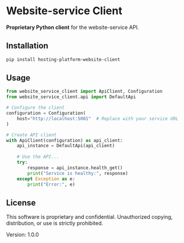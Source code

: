 # Website-service Client

**Proprietary Python client** for the website-service API.

## Installation

```bash
pip install hosting-platform-website-client
```

## Usage

```python
from website_service_client import ApiClient, Configuration
from website_service_client.api import DefaultApi

# Configure the client
configuration = Configuration(
    host="http://localhost:5001"  # Replace with your service URL
)

# Create API client
with ApiClient(configuration) as api_client:
    api_instance = DefaultApi(api_client)
    
    # Use the API...
    try:
        response = api_instance.health_get()
        print("Service is healthy:", response)
    except Exception as e:
        print("Error:", e)
```

## License

This software is proprietary and confidential. Unauthorized copying, distribution, or use is strictly prohibited.

Version: 1.0.0
